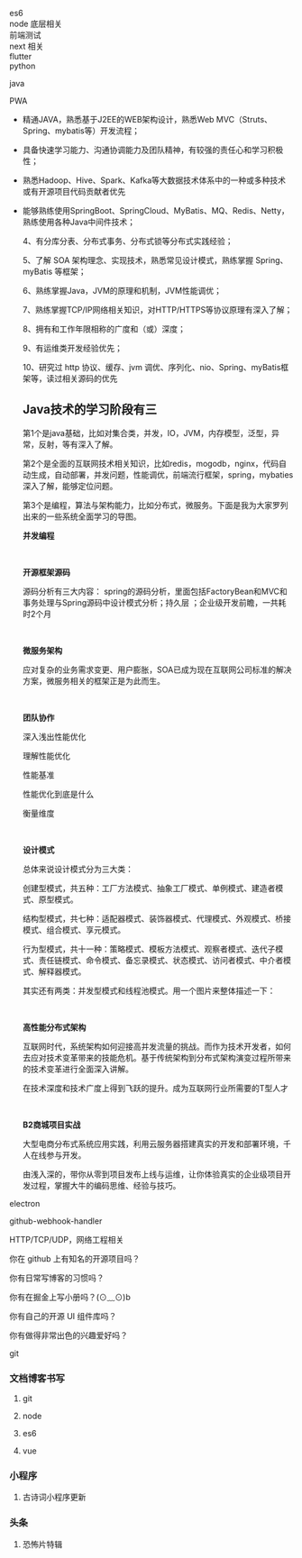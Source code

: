 es6   
node 底层相关  
前端测试  
next 相关  
flutter  
python   

java

PWA

- 精通JAVA，熟悉基于J2EE的WEB架构设计，熟悉Web MVC（Struts、Spring、mybatis等）开发流程；  

- 具备快速学习能力、沟通协调能力及团队精神，有较强的责任心和学习积极性；

- 熟悉Hadoop、Hive、Spark、Kafka等大数据技术体系中的一种或多种技术或有开源项目代码贡献者优先

- 能够熟练使用SpringBoot、SpringCloud、MyBatis、MQ、Redis、Netty，熟练使用各种Java中间件技术；
  
  4、有分库分表、分布式事务、分布式锁等分布式实践经验；
  
  5、了解 SOA 架构理念、实现技术，熟悉常见设计模式，熟练掌握 Spring、myBatis 等框架；
  
  6、熟练掌握Java，JVM的原理和机制，JVM性能调优；
  
  7、熟练掌握TCP/IP网络相关知识，对HTTP/HTTPS等协议原理有深入了解；
  
  8、拥有和工作年限相称的广度和（或）深度；
  
  9、有运维类开发经验优先；
  
  10、研究过 http 协议、缓存、jvm 调优、序列化、nio、Spring、myBatis框架等，读过相关源码的优先
  
  ## **Java技术的学习阶段有三**
  
  第1个是java基础，比如对集合类，并发，IO，JVM，内存模型，泛型，异常，反射，等有深入了解。
  
  第2个是全面的互联网技术相关知识，比如redis，mogodb，nginx，代码自动生成，自动部署，并发问题，性能调优，前端流行框架，spring，mybaties深入了解，能够定位问题。
  
  第3个是编程，算法与架构能力，比如分布式，微服务。下面是我为大家罗列出来的一些系统全面学习的导图。
  
  **并发编程**
  
  ​
  
  **开源框架源码**
  
  源码分析有三大内容： spring的源码分析，里面包括FactoryBean和MVC和事务处理与Spring源码中设计模式分析；持久层 ；企业级开发前瞻，一共耗时2个月
  
  ​
  
  **微服务架构**
  
  应对复杂的业务需求变更、用户膨胀，SOA已成为现在互联网公司标准的解决方案，微服务相关的框架正是为此而生。
  
  ​
  
  **团队协作**
  
  深入浅出性能优化
  
  理解性能优化
  
  性能基准
  
  性能优化到底是什么
  
  衡量维度
  
  ​
  
  **设计模式**
  
  总体来说设计模式分为三大类：
  
  创建型模式，共五种：工厂方法模式、抽象工厂模式、单例模式、建造者模式、原型模式。
  
  结构型模式，共七种：适配器模式、装饰器模式、代理模式、外观模式、桥接模式、组合模式、享元模式。
  
  行为型模式，共十一种：策略模式、模板方法模式、观察者模式、迭代子模式、责任链模式、命令模式、备忘录模式、状态模式、访问者模式、中介者模式、解释器模式。
  
  其实还有两类：并发型模式和线程池模式。用一个图片来整体描述一下：
  
  ​
  
  **高性能分布式架构**
  
  互联网时代，系统架构如何迎接高并发流量的挑战。而作为技术开发者，如何去应对技术变革带来的技能危机。基于传统架构到分布式架构演变过程所带来的技术变革进行全面深入讲解。
  
  在技术深度和技术广度上得到飞跃的提升。成为互联网行业所需要的T型人才
  
  ​
  
  **B2商城项目实战**
  
  大型电商分布式系统应用实践，利用云服务器搭建真实的开发和部署环境，千人在线参与开发。
  
  由浅入深的，带你从零到项目发布上线与运维，让你体验真实的企业级项目开发过程，掌握大牛的编码思维、经验与技巧。

electron

github-webhook-handler

HTTP/TCP/UDP，网络工程相关

你在 github 上有知名的开源项目吗？

你有日常写博客的习惯吗？

你有在掘金上写小册吗？(⊙﹏⊙)b

你有自己的开源 UI 组件库吗？

你有做得非常出色的兴趣爱好吗？

git

### 文档博客书写

1. git

2. node

3. es6

4. vue

### 小程序

1. 古诗词小程序更新

### 头条

1. 恐怖片特辑
